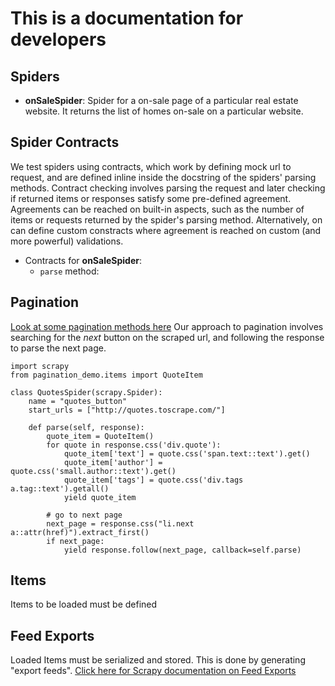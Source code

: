 # This is a documentation for developers

## Spiders
- **onSaleSpider**: Spider for a on-sale page of a particular real estate website. It 
returns the list of homes on-sale on a particular website.  

## Spider Contracts 
We test spiders using contracts, which work by defining mock url to request, and
are defined inline inside the docstring of the spiders' parsing methods. 
Contract checking involves parsing the request and later checking if returned 
items or responses satisfy some pre-defined agreement.  
Agreements can be reached on built-in aspects, such as the number of items or 
requests returned by the spider's parsing method. Alternatively, on can define
custom constracts where agreement is reached on custom (and more powerful) 
validations. 

- Contracts for **onSaleSpider**:
    - `parse` method:

## Pagination
[Look at some pagination methods here](https://scrapeops.io/python-scrapy-playbook/scrapy-pagination-guide/)
Our approach to pagination involves searching for the *next* button on the 
scraped url, and following the response to parse the next page. 

```
import scrapy
from pagination_demo.items import QuoteItem

class QuotesSpider(scrapy.Spider):
    name = "quotes_button"
    start_urls = ["http://quotes.toscrape.com/"]
    
    def parse(self, response):
        quote_item = QuoteItem()
        for quote in response.css('div.quote'):
            quote_item['text'] = quote.css('span.text::text').get()
            quote_item['author'] = quote.css('small.author::text').get()
            quote_item['tags'] = quote.css('div.tags a.tag::text').getall()
            yield quote_item
        
        # go to next page
        next_page = response.css("li.next a::attr(href)").extract_first()
        if next_page:
            yield response.follow(next_page, callback=self.parse)
```

## Items
Items to be loaded must be defined

## Feed Exports
Loaded Items must be serialized and stored. This is done by generating "export 
feeds". 
[Click here for Scrapy documentation on Feed Exports](https://docs.scrapy.org/en/latest/topics/feed-exports.html)


